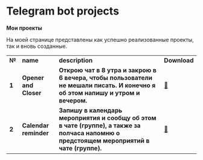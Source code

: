 <h1>Telegram bot projects</h1>
   
<b>Мои проекты</b><br/>

   <p>На моей странице представлены как успешно реализованные проекты, так и вновь созданные.</p>
   
<table>
  
<tr>
<td><b>№</b></td>
<td><b>name</b></td>
<td><b>description</b></td>
<td><b>Download</b></td>
</tr>

<tr>
<td><b>1</b></td>
<td><b>Opener and Closer</b></td>
<td><b>Открою чат в 8 утра и закрою в 6 вечера, чтобы пользователи не мешали писать. И конечно я об этом напишу и утром и вечером.</b></td>
<td><a href="https://github.com/tropanets/tg_opener">💾</a></td>
</tr>

<tr>
<td><b>2</b></td>
<td><b>Calendar reminder</b></td>
<td><b>Запишу в календарь мероприятия и сообщу об этом в чате (группе), а также за полчаса напомню о предстоящем мероприятий в чате (группе).</b></td>
<td><a href="https://github.com/tropanets/tg_cal_reminder">💾</a></td>
</tr>
</table>
